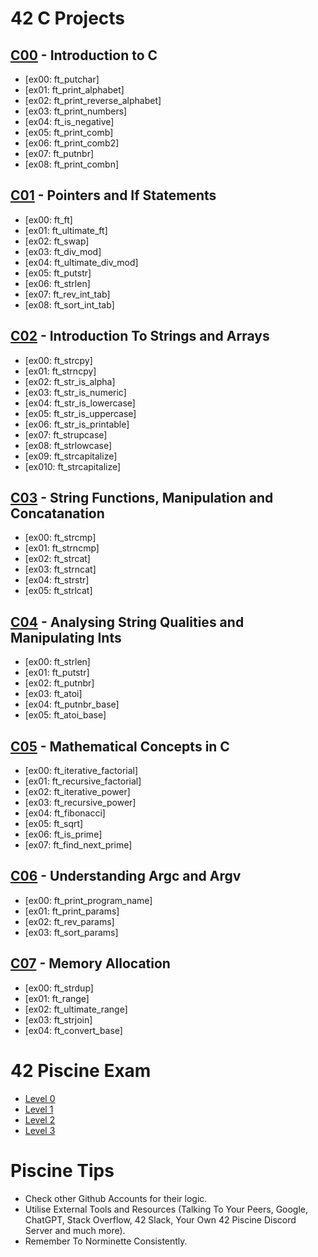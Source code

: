 <div hocal="center">

# 42 C Projects

</div>

## [C00](https://github.com/hasanocal42/Ecole42-Piscine2023/tree/main/C00%20-%20C07%20Piscine%20Projects/C00) - Introduction to C

- [ex00: ft_putchar]
- [ex01: ft_print_alphabet]
- [ex02: ft_print_reverse_alphabet]
- [ex03: ft_print_numbers]
- [ex04: ft_is_negative]
- [ex05: ft_print_comb]
- [ex06: ft_print_comb2]
- [ex07: ft_putnbr]
- [ex08: ft_print_combn]

## [C01](https://github.com/hasanocal42/Ecole42-Piscine2023/tree/main/C00%20-%20C07%20Piscine%20Projects/C01) - Pointers and If Statements

- [ex00: ft_ft]
- [ex01: ft_ultimate_ft]
- [ex02: ft_swap]
- [ex03: ft_div_mod]
- [ex04: ft_ultimate_div_mod]
- [ex05: ft_putstr]
- [ex06: ft_strlen]
- [ex07: ft_rev_int_tab]
- [ex08: ft_sort_int_tab]

## [C02](https://github.com/hasanocal42/Ecole42-Piscine2023/tree/main/C00%20-%20C07%20Piscine%20Projects/C02) - Introduction To Strings and Arrays

- [ex00: ft_strcpy]
- [ex01: ft_strncpy]
- [ex02: ft_str_is_alpha]
- [ex03: ft_str_is_numeric]
- [ex04: ft_str_is_lowercase]
- [ex05: ft_str_is_uppercase]
- [ex06: ft_str_is_printable]
- [ex07: ft_strupcase]
- [ex08: ft_strlowcase]
- [ex09: ft_strcapitalize]
- [ex010: ft_strcapitalize]

## [C03](https://github.com/hasanocal42/Ecole42-Piscine2023/tree/main/C00%20-%20C07%20Piscine%20Projects/C03) - String Functions, Manipulation and Concatanation

- [ex00: ft_strcmp]
- [ex01: ft_strncmp]
- [ex02: ft_strcat]
- [ex03: ft_strncat]
- [ex04: ft_strstr]
- [ex05: ft_strlcat]

## [C04](https://github.com/hasanocal42/Ecole42-Piscine2023/tree/main/C00%20-%20C07%20Piscine%20Projects/C04) - Analysing String Qualities and Manipulating Ints

- [ex00: ft_strlen]
- [ex01: ft_putstr]
- [ex02: ft_putnbr]
- [ex03: ft_atoi]
- [ex04: ft_putnbr_base]
- [ex05: ft_atoi_base]

## [C05](https://github.com/hasanocal42/Ecole42-Piscine2023/tree/main/C00%20-%20C07%20Piscine%20Projects/C05) - Mathematical Concepts in C

- [ex00: ft_iterative_factorial]
- [ex01: ft_recursive_factorial]
- [ex02: ft_iterative_power]
- [ex03: ft_recursive_power]
- [ex04: ft_fibonacci]
- [ex05: ft_sqrt]
- [ex06: ft_is_prime]
- [ex07: ft_find_next_prime]

## [C06](https://github.com/hasanocal42/Ecole42-Piscine2023/tree/main/C00%20-%20C07%20Piscine%20Projects/C06) - Understanding Argc and Argv

- [ex00: ft_print_program_name]
- [ex01: ft_print_params]
- [ex02: ft_rev_params]
- [ex03: ft_sort_params]

## [C07](https://github.com/hasanocal42/Ecole42-Piscine2023/tree/main/C00%20-%20C07%20Piscine%20Projects/C07) - Memory Allocation

- [ex00: ft_strdup]
- [ex01: ft_range]
- [ex02: ft_ultimate_range]
- [ex03: ft_strjoin]
- [ex04: ft_convert_base]

<div hocal="center">

# 42 Piscine Exam

</div>

- [Level 0](https://github.com/hasanocal42/Ecole42-Piscine2023/tree/main/42%20Piscine%20Exam/Exam%20Answers/Level%200)
- [Level 1](https://github.com/hasanocal42/Ecole42-Piscine2023/tree/main/42%20Piscine%20Exam/Exam%20Answers/Level%201)
- [Level 2](https://github.com/hasanocal42/Ecole42-Piscine2023/tree/main/42%20Piscine%20Exam/Exam%20Answers/Level%202)
- [Level 3](https://github.com/hasanocal42/Ecole42-Piscine2023/tree/main/42%20Piscine%20Exam/Exam%20Answers/Level%203)
  
<div hocal="center">

# Piscine Tips

</div>

- Check other Github Accounts for their logic.
- Utilise External Tools and Resources (Talking To Your Peers, Google, ChatGPT, Stack Overflow, 42 Slack, Your Own 42 Piscine Discord Server and much more).
- Remember To Norminette Consistently.
